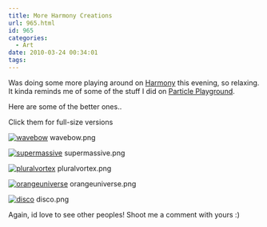 ```yaml
---
title: More Harmony Creations
url: 965.html
id: 965
categories:
  - Art
date: 2010-03-24 00:34:01
tags:
---
```


Was doing some more playing around on [Harmony](https://mrdoob.com/projects/harmony) this evening, so relaxing. It kinda reminds me of some of the stuff I did on [Particle Playground](https://www.mikecann.co.uk/programming/particle-playground/).

Here are some of the better ones..
<!-- more -->
Click them for full-size versions

[![](https://www.mikecann.co.uk/wp-content/uploads/2010/03/wavebow-1024x562.png "wavebow")](https://mikecann.co.uk/wp-content/uploads/2010/03/wavebow.png)
wavebow.png

[![](https://www.mikecann.co.uk/wp-content/uploads/2010/03/supermassive-1024x445.png "supermassive")](https://mikecann.co.uk/wp-content/uploads/2010/03/supermassive.png)
supermassive.png

[![](https://www.mikecann.co.uk/wp-content/uploads/2010/03/pluralvortex-1024x459.png "pluralvortex")](https://mikecann.co.uk/wp-content/uploads/2010/03/pluralvortex.png)
pluralvortex.png

[![](https://www.mikecann.co.uk/wp-content/uploads/2010/03/orangeuniverse-1024x536.png "orangeuniverse")](https://mikecann.co.uk/wp-content/uploads/2010/03/orangeuniverse.png)
orangeuniverse.png

[![](https://www.mikecann.co.uk/wp-content/uploads/2010/03/disco-1024x536.png "disco")](https://mikecann.co.uk/wp-content/uploads/2010/03/disco.png)
disco.png

Again, id love to see other peoples! Shoot me a comment with yours :)